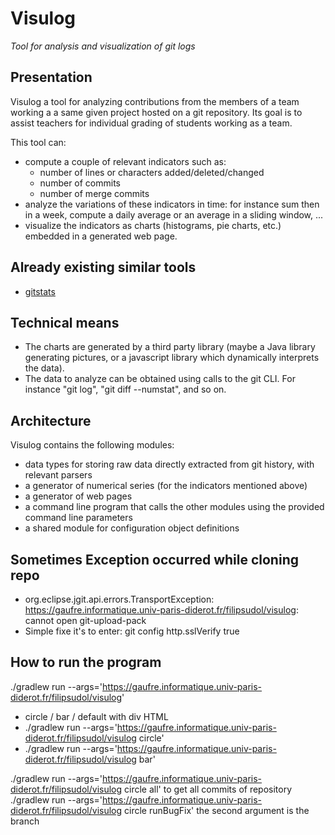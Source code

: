# Visulog

*Tool for analysis and visualization of git logs*

## Presentation

Visulog a tool for analyzing contributions from the members of a team working a a same given project hosted on a git repository. Its goal is to assist teachers for individual grading of students working as a team.

This tool can:

- compute a couple of relevant indicators such as:
  - number of lines or characters added/deleted/changed
  - number of commits
  - number of merge commits
- analyze the variations of these indicators in time: for instance sum then in a week, compute a daily average or an average in a sliding window, ...
- visualize the indicators as charts (histograms, pie charts, etc.) embedded in a generated web page.

## Already existing similar tools

- [gitstats](https://pypi.org/project/gitstats/) 

## Technical means

- The charts are generated by a third party library (maybe a Java library generating pictures, or a javascript library which dynamically interprets the data).
- The data to analyze can be obtained using calls to the git CLI. For instance "git log", "git diff --numstat", and so on.

## Architecture

Visulog contains the following modules:

- data types for storing raw data directly extracted from git history, with relevant parsers
- a generator of numerical series (for the indicators mentioned above)
- a generator of web pages
- a command line program that calls the other modules using the provided command line parameters
- a shared module for configuration object definitions

## Sometimes Exception occurred while cloning repo
- org.eclipse.jgit.api.errors.TransportException: https://gaufre.informatique.univ-paris-diderot.fr/filipsudol/visulog: cannot open git-upload-pack
- Simple fixe it's to enter: git config http.sslVerify true 

## How to run the program
./gradlew run --args='https://gaufre.informatique.univ-paris-diderot.fr/filipsudol/visulog'

- circle / bar / default with div HTML
- ./gradlew run --args='https://gaufre.informatique.univ-paris-diderot.fr/filipsudol/visulog circle'
- ./gradlew run --args='https://gaufre.informatique.univ-paris-diderot.fr/filipsudol/visulog bar'

./gradlew run --args='https://gaufre.informatique.univ-paris-diderot.fr/filipsudol/visulog circle all' to get all commits of repository
./gradlew run --args='https://gaufre.informatique.univ-paris-diderot.fr/filipsudol/visulog circle runBugFix' the second argument is the branch